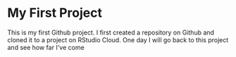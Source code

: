 # My First Project
This is my first Github project. I first created a repository on Github and cloned it to a project on RStudio Cloud. One day I will go back to this project and see how far I've come